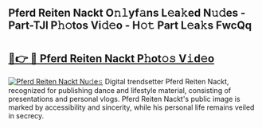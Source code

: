 ## Pferd Reiten Nackt O𝚗𝚕yf𝚊ns L𝚎a𝚔ed N𝚞𝚍es - Part-TJl P𝚑𝚘tos Vi𝚍𝚎o - H𝚘𝚝 Part L𝚎a𝚔s FwcQq

# <h2><a href="http://kf1rrh.oniu.top/?m=Pferd+Reiten+Nackt">🔗👉 🔴 Pferd Reiten Nackt P𝚑ot𝚘𝚜 V𝚒d𝚎o</a></h2>

[![Pferd Reiten Nackt Nu𝚍e𝚜](https://i.imgur.com/0qMVB7G.gif)](http://kf1rrh.oniu.top/?m=Pferd+Reiten+Nackt)
Digital trendsetter Pferd Reiten Nackt, recognized for publishing dance and lifestyle material, consisting of presentations and personal vlogs. Pferd Reiten Nackt's public image is marked by accessibility and sincerity, while his personal life remains veiled in secrecy.  
